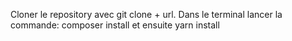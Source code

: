 Cloner le repository avec git clone + url. 
Dans le terminal lancer la commande: composer install et ensuite yarn install

